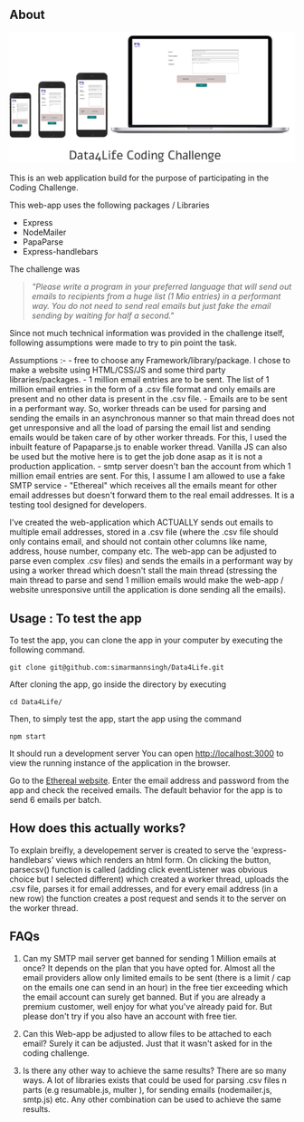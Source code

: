 ## About

![Web-app Preview](./Data4Life.png)

This is an web application build for the purpose of participating in the Coding Challenge.

This web-app uses the following packages / Libraries
- Express
- NodeMailer
- PapaParse
- Express-handlebars

The challenge was 

> _"Please write a program in your preferred language that will send out emails to recipients from a huge list (1 Mio entries) in a performant way. You do not need to send real emails but just fake the email sending by waiting for half a second."_

Since not much technical information was provided in the challenge itself, following assumptions were made to try to pin point the task.

Assumptions :-
    - free to choose any Framework/library/package. I chose to make a website using HTML/CSS/JS and some third party libraries/packages.
    - 1 million email entries are to be sent. The list of 1 million email entries in the form of a .csv file format and only emails are present and no other data is present in the .csv file.
    - Emails are to be sent in a performant way. So, worker threads can be used for parsing and sending the emails in an asynchronous manner so that main thread does not get unresponsive and all the load of parsing the email list and sending emails would be taken care of by other worker threads. For this, I used the inbuilt feature of Papaparse.js to enable worker thread. Vanilla JS can also be used but the motive here is to get the job done asap as it is not a production application.
    - smtp server doesn't ban the account from which 1 million email entries are sent. For this, I assume I am allowed to use a fake SMTP service - "Ethereal" which receives all the emails meant for other email addresses but doesn't forward them to the real email addresses. It is a testing tool designed for developers. 

I've created the web-application which ACTUALLY sends out emails to multiple email addresses, stored in a .csv file (where the .csv file should only contains email, and should not contain other columns like name, address, house number, company etc. The web-app can be adjusted to parse even complex .csv files) and sends the emails in a performant way by using a worker thread which doesn't stall the main thread (stressing the main thread to parse and send 1 million emails would make the web-app / website unresponsive untill the application is done sending all the emails).

## Usage : To test the app

To test the app, you can clone the app in your computer by executing the following command.

    git clone git@github.com:simarmannsingh/Data4Life.git


After cloning the app, go inside the directory by executing

    cd Data4Life/

Then, to simply test the app, start the app using the command

    npm start

It should run a development server
You can open [http://localhost:3000](http://localhost:3000) to view the running instance of the application in the browser.

Go to the [Ethereal website](https://ethereal.email/login). Enter the email address and password from the app and check the received emails. The default behavior for the app is to send 6 emails per batch.

## How does this actually works?
To explain breifly, a developement server is created to serve the 'express-handlebars' views which renders an html form. On clicking the button, parsecsv() function is called (adding click eventListener was obvious choice but I selected different) which created a worker thread, uploads the .csv file, parses it for email addresses, and for every email address (in a new row) the function creates a post request and sends it to the server on the worker thread. 

## FAQs

1. Can my SMTP mail server get banned for sending 1 Million emails at once?
It depends on the plan that you have opted for. Almost all the email providers allow only limited emails to be sent (there is a limit / cap on the emails one can send in an hour) in the free tier exceeding which the email account can surely get banned. But if you are already a premium customer, well enjoy for what you've already paid for. But please don't try if you also have an account with free tier.

2. Can this Web-app be adjusted to allow files to be attached to each email?
Surely it can be adjusted. Just that it wasn't asked for in the coding challenge.

3. Is there any other way to achieve the same results?
There are so many ways. A lot of libraries exists that could be used for parsing .csv files n parts (e.g resumable.js, multer ), for sending emails (nodemailer.js, smtp.js) etc. Any other combination can be used to achieve the same results.